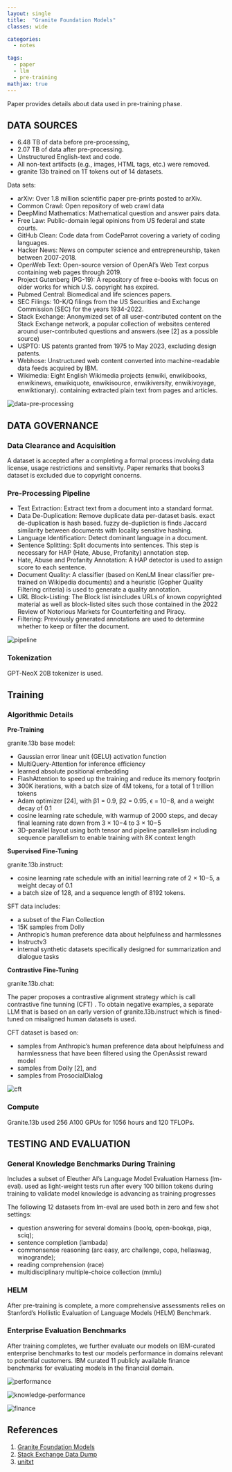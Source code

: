 ```yaml
---
layout: single
title:  "Granite Foundation Models"
classes: wide

categories:
  - notes

tags:
  - paper
  - llm
  - pre-training
mathjax: true
---
```

Paper provides details about data used in pre-training phase.

## DATA SOURCES

- 6.48 TB of data before pre-processing,
- 2.07 TB of data after pre-processing.
- Unstructured English-text and code.
- All non-text artifacts (e.g., images, HTML tags, etc.) were removed.
- granite 13b trained on 1T tokens out of 14 datasets.

Data sets:
- arXiv: Over 1.8 million scientific paper pre-prints posted to arXiv.
- Common Crawl: Open repository of web crawl data
- DeepMind Mathematics: Mathematical question and answer pairs data.
- Free Law: Public-domain legal opinions from US federal and state courts.
- GitHub Clean: Code data from CodeParrot covering a variety of coding languages.
- Hacker News: News on computer science and entrepreneurship, taken between 2007-2018.
- OpenWeb Text: Open-source version of OpenAI’s Web Text corpus containing web pages through 2019.
- Project Gutenberg (PG-19): A repository of free e-books with focus on older works for which U.S. copyright has expired.
- Pubmed Central: Biomedical and life sciences papers.
- SEC Filings: 10-K/Q filings from the US Securities and Exchange Commission (SEC) for the years 1934-2022.
- Stack Exchange: Anonymized set of all user-contributed content on the Stack Exchange network, a popular collection of websites centered around user-contributed questions and answers.(see [2] as a possible source)
- USPTO: US patents granted from 1975 to May 2023, excluding design patents.
- Webhose: Unstructured web content converted into machine-readable data feeds acquired by IBM.
- Wikimedia: Eight English Wikimedia projects (enwiki, enwikibooks, enwikinews, enwikiquote, enwikisource, enwikiversity, enwikivoyage, enwiktionary). containing extracted plain text from pages and articles.

![data-pre-processing]({{site.baseurl}}/assets/images/granite-figure-2.png)


## DATA GOVERNANCE

### Data Clearance and Acquisition

A dataset is accepted after a completing a formal process involving data license, usage restrictions and sensitivty. Paper remarks that books3 dataset is excluded due to copyright concerns.

### Pre-Processing Pipeline

- Text Extraction: Extract text from a document into a standard format.
- Data De-Duplication: Remove duplicate data per-dataset basis. exact de-duplication is hash based. fuzzy de-dupliction is finds Jaccard similarity between documents with locality sensitive hashing. 
- Language Identification: Detect dominant language in a document.
- Sentence Splitting: Split documents into sentences. This step is necessary for HAP (Hate, Abuse, Profanity) annotation step.
- Hate, Abuse and Profanity Annotation: A HAP detector is used to assign score to each sentence. 
- Document Quality: A classifier (based on KenLM linear classifier pre-trained on Wikipedia documents) and a heuristic (Gopher Quality Filtering criteria) is used to generate a quality annotation.
- URL Block-Listing:  The Block list isincludes URLs of known copyrighted material as well as block-listed
sites such those contained in the 2022 Review of Notorious Markets for Counterfeiting and Piracy.
- Filtering: Previously generated annotations are used to determine whether to keep or filter the document.

![pipeline]({{site.baseurl}}/assets/images/granite-figure-3.png)

### Tokenization

GPT-NeoX 20B tokenizer is used.


## Training

### Algorithmic Details

**Pre-Training**

granite.13b base model:

- Gaussian error linear unit (GELU) activation function
- MultiQuery-Attention for inference efficiency
- learned absolute positional embedding
- FlashAttention to speed up the training and reduce its memory footprin
- 300K iterations, with a batch size of 4M tokens, for a total of 1 trillion tokens
- Adam optimizer [24], with β1 = 0.9, β2 = 0.95, ϵ = 10−8, and a weight decay of 0.1
- cosine learning rate schedule, with warmup of 2000 steps, and decay final learning rate down from 3 × 10−4 to 3 × 10−5
- 3D-parallel layout using both tensor and pipeline parallelism including sequence parallelism to enable training with 8K context length

**Supervised Fine-Tuning**

granite.13b.instruct:

- cosine learning rate schedule with an initial learning rate of 2 × 10−5, a weight decay of 0.1
- a batch size of 128, and a sequence length of 8192 tokens.

SFT data includes:

- a subset of the Flan Collection
- 15K samples from Dolly
- Anthropic’s human preference data about helpfulness and harmlessnes
- Instructv3
- internal synthetic datasets specifically designed for summarization and dialogue tasks

**Contrastive Fine-Tuning**

granite.13b.chat:

The paper proposes a contrastive alignment strategy which is call contrastive fine tunning (CFT) . To obtain negative examples, a separate LLM that is based on an early version of granite.13b.instruct which is fined-tuned on misaligned human datasets is used.

CFT dataset is based on:

- samples from Anthropic’s human preference data about helpfulness and harmlessness that have been filtered using the OpenAssist reward model
- samples from Dolly [2], and
- samples from ProsocialDialog

![cft]({{site.baseurl}}/assets/images/granite-figure-4.png)


### Compute

Granite.13b used 256 A100 GPUs for 1056 hours and 120 TFLOPs.

## TESTING AND EVALUATION

### General Knowledge Benchmarks During Training

Includes a subset of Eleuther AI’s Language Model Evaluation Harness (lm-eval). used as light-weight tests run after every 100 billion tokens during training to validate model knowledge is advancing as training progresses

The following 12 datasets from lm-eval are used both in zero and few shot settings:
- question answering for several domains (boolq, open-bookqa, piqa, sciq);
- sentence completion (lambada)
- commonsense reasoning (arc easy, arc challenge, copa, hellaswag, winogrande);
- reading comprehension (race)
- multidisciplinary multiple-choice collection (mmlu)

### HELM 

After pre-training is complete, a more comprehensive assessments relies on Stanford’s Hollistic Evaluation of Language Models (HELM) Benchmark.

### Enterprise Evaluation Benchmarks

After training completes, we further evaluate our models on IBM-curated enterprise benchmarks to test our models performance in domains relevant to potential customers. IBM curated 11 publicly available finance benchmarks for evaluating models in the financial domain.

![performance]({{site.baseurl}}/assets/images/granite-figure-7-8.png)

![knowledge-performance]({{site.baseurl}}/assets/images/granite-table-2.png)

![finance]({{site.baseurl}}/assets/images/granite-table-3-4.png)

## References
1. [Granite Foundation Models](https://www.ibm.com/downloads/cas/X9W4O6BM)
2. [Stack Exchange Data Dump](https://archive.org/details/stackexchange)
3. [unitxt](https://github.com/IBM/unitxt)